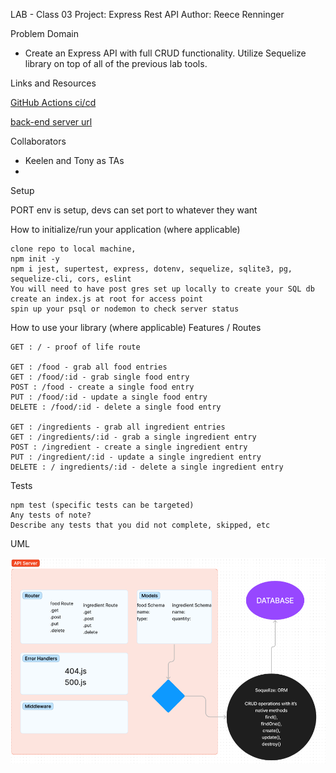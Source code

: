 LAB - Class 03
Project: Express Rest API
Author: Reece Renninger

Problem Domain

- Create an Express API with full CRUD functionality. Utilize Sequelize library on top of all of the previous lab tools.

Links and Resources

  [GitHub Actions ci/cd](https://github.com/ReeceRenninger/api-server)

  [back-end server url](https://basic-api-server-zdnm.onrender.com)

Collaborators

- Keelen and Tony as TAs
- 

Setup

PORT env is setup, devs can set port to whatever they want

How to initialize/run your application (where applicable)

    clone repo to local machine, 
    npm init -y
    npm i jest, supertest, express, dotenv, sequelize, sqlite3, pg, sequelize-cli, cors, eslint
    You will need to have post gres set up locally to create your SQL db 
    create an index.js at root for access point
    spin up your psql or nodemon to check server status

How to use your library (where applicable)
Features / Routes

    GET : / - proof of life route

    GET : /food - grab all food entries
    GET : /food/:id - grab single food entry
    POST : /food - create a single food entry
    PUT : /food/:id - update a single food entry
    DELETE : /food/:id - delete a single food entry

    GET : /ingredients - grab all ingredient entries
    GET : /ingredients/:id - grab a single ingredient entry
    POST : /ingredient - create a single ingredient entry
    PUT : /ingredient/:id - update a single ingredient entry
    DELETE : / ingredients/:id - delete a single ingredient entry


Tests

    npm test (specific tests can be targeted)
    Any tests of note?
    Describe any tests that you did not complete, skipped, etc

UML

![UML of sql server setup](./assets/basic-sql-server-uml.png)
